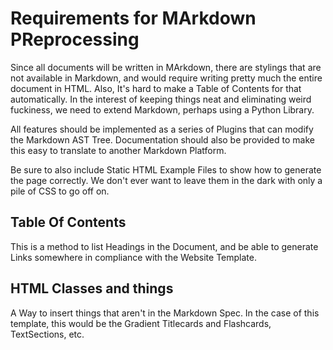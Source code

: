 # Requirements for MArkdown PReprocessing

Since all documents will be written in MArkdown, there are stylings that are not available in Markdown, and would require writing pretty much the entire document in HTML. Also, It's hard to make a Table of Contents for that automatically. In the interest of keeping things neat and eliminating weird fuckiness, we need to extend Markdown, perhaps using a Python Library.

All features should be implemented as a series of Plugins that can modify the Markdown AST Tree. Documentation should also be provided to make this easy to translate to another Markdown Platform.

Be sure to also include Static HTML Example Files to show how to generate the page correctly. We don't ever want to leave them in the dark with only a pile of CSS to go off on.

## Table Of Contents

This is a method to list Headings in the Document, and be able to generate Links somewhere in compliance with the Website Template.

## HTML Classes and things

A Way to insert things that aren't in the Markdown Spec. In the case of this template, this would be the Gradient Titlecards and Flashcards, TextSections, etc.
